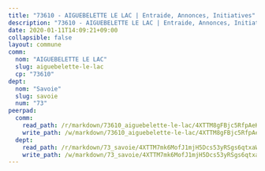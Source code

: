 ```yaml
---
title: "73610 - AIGUEBELETTE LE LAC | Entraide, Annonces, Initiatives"
description: "73610 - AIGUEBELETTE LE LAC | Entraide, Annonces, Initiatives"
date: 2020-01-11T14:09:21+09:00
collapsible: false
layout: commune
comm:
  nom: "AIGUEBELETTE LE LAC"
  slug: aiguebelette-le-lac
  cp: "73610"
dept:
  nom: "Savoie"
  slug: savoie
  num: "73"
peerpad:
  comm:
    read_path: /r/markdown/73610_aiguebelette-le-lac/4XTTM8gFBjc5RfpAeKPPbMxZeAj7CFkMLLtDk5EhFmUfP4qmE
    write_path: /w/markdown/73610_aiguebelette-le-lac/4XTTM8gFBjc5RfpAeKPPbMxZeAj7CFkMLLtDk5EhFmUfP4qmE-K3TgUGkABPs5cDMv9Xn8SW55tCnRBX6DQThJyLAEECxcsUEFnxSeFWm5e6YbNPxYAXHLiQcBZVg6sLRvRemL3rRCL2t5oyQErY972ASevWUaKJUkq8g43Mr2CHvk4nJcTZmd8Z8p
  dept:
    read_path: /r/markdown/73_savoie/4XTTM7mk6MofJ1mjH5Dcs53yRSgs6qtxaWYjKD54ttqHGEMur
    write_path: /w/markdown/73_savoie/4XTTM7mk6MofJ1mjH5Dcs53yRSgs6qtxaWYjKD54ttqHGEMur-K3TgTorsK1WLw8S2EgnkoX8tJEgZgam6ANhvqrVqNfiz9fX8kbMKu5AF1rqzXyxMRZgoVPrb5EERe3PeBhqF1SBfP5G1PJnvsDUF2LQSxevobpkDM4djQDebTYoo6Yx53thenJpY
---
```


